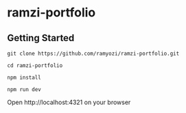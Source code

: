 # ramzi-portfolio

## Getting Started

`git clone https://github.com/ramyozi/ramzi-portfolio.git`

`cd ramzi-portfolio`

`npm install`

`npm run dev`

Open http://localhost:4321 on your browser
